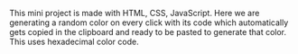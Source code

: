 This mini project is made with HTML, CSS, JavaScript. 
Here we are generating a random color on every click with its code which automatically gets copied in the clipboard and ready to be pasted to generate that color.
This uses hexadecimal color code.
